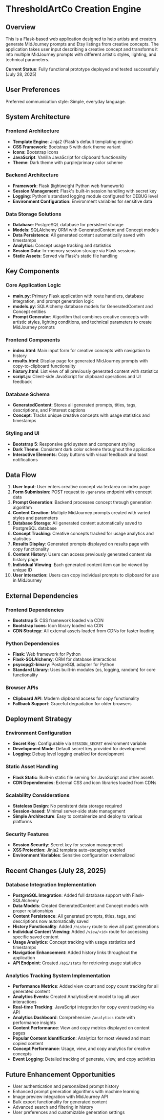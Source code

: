 # ThresholdArtCo Creation Engine

## Overview

This is a Flask-based web application designed to help artists and creators generate MidJourney prompts and Etsy listings from creative concepts. The application takes user input describing a creative concept and transforms it into multiple MidJourney prompts with different artistic styles, lighting, and technical parameters.

**Current Status**: Fully functional prototype deployed and tested successfully (July 28, 2025)

## User Preferences

Preferred communication style: Simple, everyday language.

## System Architecture

### Frontend Architecture
- **Template Engine**: Jinja2 (Flask's default templating engine)
- **CSS Framework**: Bootstrap 5 with dark theme variant
- **Icons**: Bootstrap Icons
- **JavaScript**: Vanilla JavaScript for clipboard functionality
- **Theme**: Dark theme with purple/primary color scheme

### Backend Architecture
- **Framework**: Flask (lightweight Python web framework)
- **Session Management**: Flask's built-in session handling with secret key
- **Logging**: Python's standard logging module configured for DEBUG level
- **Environment Configuration**: Environment variables for sensitive data

### Data Storage Solutions
- **Database**: PostgreSQL database for persistent storage
- **Models**: SQLAlchemy ORM with GeneratedContent and Concept models
- **Data Persistence**: All generated content automatically saved with timestamps
- **Analytics**: Concept usage tracking and statistics
- **Session Data**: In-memory session storage via Flask sessions
- **Static Assets**: Served via Flask's static file handling

## Key Components

### Core Application Logic
- **main.py**: Primary Flask application with route handlers, database integration, and prompt generation logic
- **models.py**: SQLAlchemy database models for GeneratedContent and Concept entities
- **Prompt Generator**: Algorithm that combines creative concepts with artistic styles, lighting conditions, and technical parameters to create MidJourney prompts

### Frontend Components
- **index.html**: Main input form for creative concepts with navigation to history
- **results.html**: Display page for generated MidJourney prompts with copy-to-clipboard functionality
- **history.html**: List view of all previously generated content with statistics
- **script.js**: Client-side JavaScript for clipboard operations and UI feedback

### Database Schema
- **GeneratedContent**: Stores all generated prompts, titles, tags, descriptions, and Pinterest captions
- **Concept**: Tracks unique creative concepts with usage statistics and timestamps

### Styling and UI
- **Bootstrap 5**: Responsive grid system and component styling
- **Dark Theme**: Consistent dark color scheme throughout the application
- **Interactive Elements**: Copy buttons with visual feedback and toast notifications

## Data Flow

1. **User Input**: User enters creative concept via textarea on index page
2. **Form Submission**: POST request to `/generate` endpoint with concept data
3. **Prompt Generation**: Backend processes concept through generation algorithm
4. **Content Creation**: Multiple MidJourney prompts created with varied styles and parameters
5. **Database Storage**: All generated content automatically saved to PostgreSQL database
6. **Concept Tracking**: Creative concepts tracked for usage analytics and statistics
7. **Results Display**: Generated prompts displayed on results page with copy functionality
8. **Content History**: Users can access previously generated content via history page
9. **Individual Viewing**: Each generated content item can be viewed by unique ID
10. **User Interaction**: Users can copy individual prompts to clipboard for use in MidJourney

## External Dependencies

### Frontend Dependencies
- **Bootstrap 5**: CSS framework loaded via CDN
- **Bootstrap Icons**: Icon library loaded via CDN
- **CDN Strategy**: All external assets loaded from CDNs for faster loading

### Python Dependencies
- **Flask**: Web framework for Python
- **Flask-SQLAlchemy**: ORM for database interactions
- **psycopg2-binary**: PostgreSQL adapter for Python
- **Standard Library**: Uses built-in modules (os, logging, random) for core functionality

### Browser APIs
- **Clipboard API**: Modern clipboard access for copy functionality
- **Fallback Support**: Graceful degradation for older browsers

## Deployment Strategy

### Environment Configuration
- **Secret Key**: Configurable via `SESSION_SECRET` environment variable
- **Development Mode**: Default secret key provided for development
- **Logging**: Debug level logging enabled for development

### Static Asset Handling
- **Flask Static**: Built-in static file serving for JavaScript and other assets
- **CDN Dependencies**: External CSS and icon libraries loaded from CDNs

### Scalability Considerations
- **Stateless Design**: No persistent data storage required
- **Session-based**: Minimal server-side state management
- **Simple Architecture**: Easy to containerize and deploy to various platforms

### Security Features
- **Session Security**: Secret key for session management
- **XSS Protection**: Jinja2 template auto-escaping enabled
- **Environment Variables**: Sensitive configuration externalized

## Recent Changes (July 28, 2025)

### Database Integration Implementation
- **PostgreSQL Integration**: Added full database support with Flask-SQLAlchemy
- **Data Models**: Created GeneratedContent and Concept models with proper relationships
- **Content Persistence**: All generated prompts, titles, tags, and descriptions now automatically saved
- **History Functionality**: Added `/history` route to view all past generations
- **Individual Content Viewing**: Added `/view/<id>` route for accessing specific saved content
- **Usage Analytics**: Concept tracking with usage statistics and timestamps
- **Navigation Enhancement**: Added history links throughout the application
- **API Endpoint**: Created `/api/stats` for retrieving usage statistics

### Analytics Tracking System Implementation
- **Performance Metrics**: Added view count and copy count tracking for all generated content
- **Analytics Events**: Created AnalyticsEvent model to log all user interactions
- **Real-time Tracking**: JavaScript integration for copy event tracking via API
- **Analytics Dashboard**: Comprehensive `/analytics` route with performance insights
- **Content Performance**: View and copy metrics displayed on content pages
- **Popular Content Identification**: Analytics for most viewed and most copied content
- **Concept Performance**: Usage, view, and copy analytics for creative concepts
- **Event Logging**: Detailed tracking of generate, view, and copy activities

## Future Enhancement Opportunities

- User authentication and personalized prompt history
- Enhanced prompt generation algorithms with machine learning
- Image preview integration with MidJourney API
- Bulk export functionality for generated content
- Advanced search and filtering in history
- User preferences and customizable generation settings